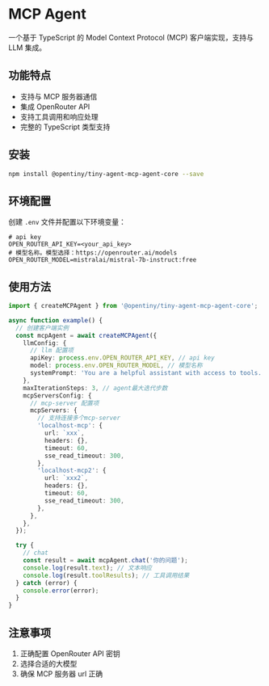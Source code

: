 # MCP Agent

一个基于 TypeScript 的 Model Context Protocol (MCP) 客户端实现，支持与 LLM 集成。

## 功能特点

- 支持与 MCP 服务器通信
- 集成 OpenRouter API
- 支持工具调用和响应处理
- 完整的 TypeScript 类型支持

## 安装

```bash
npm install @opentiny/tiny-agent-mcp-agent-core --save
```

## 环境配置

创建 `.env` 文件并配置以下环境变量：

```.env
# api key
OPEN_ROUTER_API_KEY=<your_api_key>
# 模型名称。模型选择：https://openrouter.ai/models
OPEN_ROUTER_MODEL=mistralai/mistral-7b-instruct:free
```

## 使用方法

```typescript
import { createMCPAgent } from '@opentiny/tiny-agent-mcp-agent-core';

async function example() {
  // 创建客户端实例
  const mcpAgent = await createMCPAgent({
    llmConfig: {
      // llm 配置项
      apiKey: process.env.OPEN_ROUTER_API_KEY, // api key
      model: process.env.OPEN_ROUTER_MODEL, // 模型名称
      systemPrompt: 'You are a helpful assistant with access to tools.', // 系统提示词
    },
    maxIterationSteps: 3, // agent最大迭代步数
    mcpServersConfig: {
      // mcp-server 配置项
      mcpServers: {
        // 支持连接多个mcp-server
        'localhost-mcp': {
          url: `xxx`,
          headers: {},
          timeout: 60,
          sse_read_timeout: 300,
        },
        'localhost-mcp2': {
          url: `xxx2`,
          headers: {},
          timeout: 60,
          sse_read_timeout: 300,
        },
      },
    },
  });

  try {
    // chat
    const result = await mcpAgent.chat('你的问题');
    console.log(result.text); // 文本响应
    console.log(result.toolResults); // 工具调用结果
  } catch (error) {
    console.error(error);
  }
}
```

## 注意事项

1. 正确配置 OpenRouter API 密钥
2. 选择合适的大模型
3. 确保 MCP 服务器 url 正确
